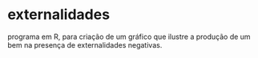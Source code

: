 # externalidades
programa em R, para criação de um gráfico que ilustre a produção de um bem na presença de externalidades negativas.

